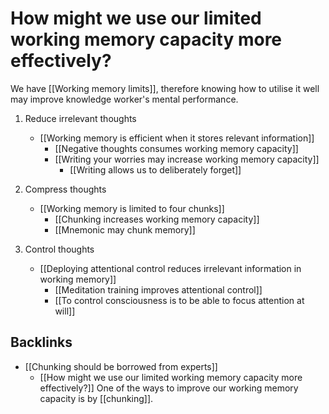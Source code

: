 # How might we use our limited working memory capacity more effectively?

We have [[Working memory limits]], therefore knowing how to utilise it well may improve knowledge worker's mental performance.

1. Reduce irrelevant thoughts
   - [[Working memory is efficient when it stores relevant information]]
     - [[Negative thoughts consumes working memory capacity]]
     - [[Writing your worries may increase working memory capacity]]
       - [[Writing allows us to deliberately forget]]

2. Compress thoughts
   - [[Working memory is limited to four chunks]]
     - [[Chunking increases working memory capacity]]
     - [[Mnemonic may chunk memory]]

3. Control thoughts
   - [[Deploying attentional control reduces irrelevant information in working memory]]
     - [[Meditation training improves attentional control]]
     - [[To control consciousness is to be able to focus attention at will]]

## Backlinks
* [[Chunking should be borrowed from experts]]
	* [[How might we use our limited working memory capacity more effectively?]] One of the ways to improve our working memory capacity is by [[chunking]].

<!-- #connection -->

<!-- {BearID:B7B4C480-11BA-4C96-9839-22CF05FD0B8A} -->
